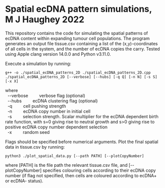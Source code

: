 # Spatial ecDNA pattern simulations, M J Haughey 2022

This repository contains the code for simulating the spatial patterns of ecDNA content within expanding tumour cell populations. The program generates an output file tissue.csv containing a list of the (x,y)-coordinates of all cells in the system, and the number of ecDNA copies the carry. Tested using Apple clang version 14.0.0 and Python v3.11.0.

Execute a simulation by running:

```
g++ -o ./spatial_ecDNA_patterns_2D ./spatial_ecDNA_patterns_2D.cpp
./spatial_ecDNA_patterns_2D [--verbose] [--hubs] [-q Q] [-n N] [-s S] [-x X]
```

where\
&nbsp; --verbose &emsp;&emsp; verbose flag (optional)\
&nbsp; --hubs &emsp;&emsp; ecDNA clustering flag (optional)\
&nbsp; -q &emsp;&emsp; cell pushing strength\
&nbsp; -n &emsp;&emsp; ecDNA copy number in initial cell\
&nbsp; -s &emsp;&emsp; selection strength. Scalar multiplier for the ecDNA dependent birth rate function, with s=0 giving rise to neutral growth and s>0 giving rise to positive ecDNA copy number dependent selection\
&nbsp; -x &emsp;&emsp; random seed

Flags should be specified before numerical arguments. Plot the final spatial data in tissue.csv by running:

```
python3 ./plot_spatial_data.py [--path PATH] [--plotCopyNumber]
```

where [PATH] is the file path the relevant tissue.csv file, and [--plotCopyNumber] specifies colouring cells according to their ecDNA copy number (if flag not specified, then cells are coloured according to ecDNA+ or ecDNA- status).
